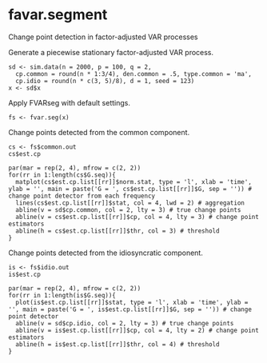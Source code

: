 # favar.segment
Change point detection in factor-adjusted VAR processes

Generate a piecewise stationary factor-adjusted VAR process.
```
sd <- sim.data(n = 2000, p = 100, q = 2, 
  cp.common = round(n * 1:3/4), den.common = .5, type.common = 'ma', 
  cp.idio = round(n * c(3, 5)/8), d = 1, seed = 123)
x <- sd$x
````

Apply FVARseg with default settings.
```
fs <- fvar.seg(x)
```

Change points detected from the common component.
```
cs <- fs$common.out
cs$est.cp

par(mar = rep(2, 4), mfrow = c(2, 2))
for(rr in 1:length(cs$G.seq)){
  matplot(cs$est.cp.list[[rr]]$norm.stat, type = 'l', xlab = 'time', ylab = '', main = paste('G = ', cs$est.cp.list[[rr]]$G, sep = '')) # change point detector from each frequency
  lines(cs$est.cp.list[[rr]]$stat, col = 4, lwd = 2) # aggregation
  abline(v = sd$cp.common, col = 2, lty = 3) # true change points 
  abline(v = cs$est.cp.list[[rr]]$cp, col = 4, lty = 3) # change point estimators 
  abline(h = cs$est.cp.list[[rr]]$thr, col = 3) # threshold
}
```

Change points detected from the idiosyncratic component.
```
is <- fs$idio.out
is$est.cp  

par(mar = rep(2, 4), mfrow = c(2, 2))
for(rr in 1:length(is$G.seq)){
  plot(is$est.cp.list[[rr]]$stat, type = 'l', xlab = 'time', ylab = '', main = paste('G = ', is$est.cp.list[[rr]]$G, sep = '')) # change point detector 
  abline(v = sd$cp.idio, col = 2, lty = 3) # true change points
  abline(v = is$est.cp.list[[rr]]$cp, col = 4, lty = 2) # change point estimators
  abline(h = is$est.cp.list[[rr]]$thr, col = 4) # threshold
}
```


